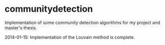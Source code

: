 communitydetection
==================
Implementation of some community detection algorithms for my project and master's thesis.

2014-01-15: Implementation of the Louvain method is complete.
